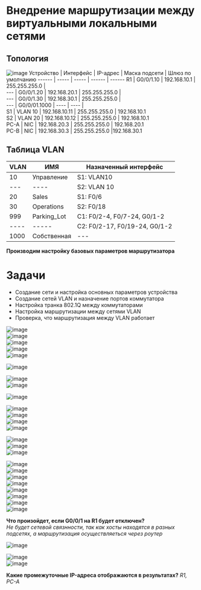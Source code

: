 # Внедрение маршрутизации между виртуальными локальными сетями  
## Топология  
![image](https://github.com/user-attachments/assets/743c7b61-edda-4bef-8f21-c8c93f3b9bb6)
Устройство | Интерфейс | IP-адрес | Маска подсети | Шлюз по умолчанию 
------ | ----- | ----- | ------ | ------ 
R1 | G0/0/1.10 | 192.168.10.1 | 255.255.255.0 |  
---   | G0/0/1.20 | 192.168.20.1 | 255.255.255.0 |  
---   | G0/0/1.30 | 192.168.30.1 | 255.255.255.0 |  
---   | G0/0/01.1000 | ---- | ---- |  
S1 | VLAN 10 | 192.168.10.11 | 255.255.255.0 | 192.168.10.1  
S2 | VLAN 20 | 192.168.10.12 | 255.255.255.0 | 192.168.10.1  
PC-A | NIC | 192.168.20.3 | 255.255.255.0 | 192.168.20.1  
PC-B | NIC | 192.168.30.3 | 255.255.255.0 |192.168.30.1  

## Таблица VLAN  
VLAN | ИМЯ | Назначенный интерфейс   
---- | ---- | -----  
10 | Управление | S1: VLAN10
--- | ---- | S2: VLAN 10  
20 | Sales | S1: F0/6  
30 | Operations | S2: F0/18  
999 | Parking_Lot | С1: F0/2-4, F0/7-24, G0/1-2
---- | ----- |  С2: F0/2-17, F0/19-24, G0/1-2  
1000 | Собственная | ---

**Производим настройку базовых параметров маршрутизатора**   

# Задачи  
* Создание сети и настройка основных параметров устройства
* Создание сетей VLAN и назначение портов коммутатора
* Настройка транка 802.1Q между коммутаторами
* Настройка маршрутизации между сетями VLAN
* Проверка, что маршрутизация между VLAN работает  

![image](https://github.com/user-attachments/assets/08d7d433-db50-4a8a-9b50-a1eedd637a02)  
![image](https://github.com/user-attachments/assets/b6012c73-4c31-437c-9760-80c39cb4a4c4)  
![image](https://github.com/user-attachments/assets/7fd572f7-5c0e-4de8-a7ab-dcecbccaa38a)  
![image](https://github.com/user-attachments/assets/f450a584-5e5b-4cda-97a7-147c9274a4f5)  
![image](https://github.com/user-attachments/assets/15dfcbe5-49b7-433a-a007-d474e5fd9e1b)

![image](https://github.com/user-attachments/assets/b2134b74-8542-4a8a-96c5-444dd056f3b2)
     
![image](https://github.com/user-attachments/assets/af9c93bf-c7b5-4f77-8d59-3c94cb191e85)  
![image](https://github.com/user-attachments/assets/7da35d7a-d877-4f18-a0e4-f1433966daf1)
 
![image](https://github.com/user-attachments/assets/e296100e-fdb8-4929-96e8-7e0718ad6274)

![image](https://github.com/user-attachments/assets/29bd68f3-5713-4e43-80c4-a1fb9a987ec6)  
![image](https://github.com/user-attachments/assets/e5664e98-b631-4ee3-ab99-05d631790d62)  
![image](https://github.com/user-attachments/assets/0a4c78b6-c366-4389-96d9-4e279e1d768d)  
![image](https://github.com/user-attachments/assets/c5dcd00d-1e11-45b2-8135-928de3ba9262)  

![image](https://github.com/user-attachments/assets/f47cdb9b-ecd8-4057-9722-6078463d328c)  
![image](https://github.com/user-attachments/assets/ef2b76c3-89f0-4a67-aba3-b5109553f83c)  
![image](https://github.com/user-attachments/assets/0c683afb-a66f-48c4-925c-918c431123fd)  

![image](https://github.com/user-attachments/assets/28f36863-027f-4eb8-a07d-cfcc8ed182d9)  
![image](https://github.com/user-attachments/assets/62e7ca1e-5446-4f9e-8bd7-fe8e24e7da34)  
![image](https://github.com/user-attachments/assets/37a1ad7d-4085-4f8b-8ceb-af08ab102a1c)  
![image](https://github.com/user-attachments/assets/8ce98b7f-6d74-4944-bcd0-96e0ae24a07f)  
![image](https://github.com/user-attachments/assets/5e864483-564d-4e12-933e-39506ff6100f)  
![image](https://github.com/user-attachments/assets/2fc3b486-c898-48ea-959f-161fddd64664)  
![image](https://github.com/user-attachments/assets/cf864e44-33d8-480c-980b-1289fd182d20)  
![image](https://github.com/user-attachments/assets/e424945c-ac38-45b5-8379-0be79b7388f2)

**Что произойдет, если G0/0/1 на R1 будет отключен?**  
_Не будет сетевой связнности, так как хосты находятся в разных подсетях, а маршрутизация осуществляеться через роутер_  

![image](https://github.com/user-attachments/assets/b6e9809d-e0fc-4878-95f8-169a6d76e5e5)  

![image](https://github.com/user-attachments/assets/0bf5aed1-a0d4-4079-b367-c77de654c42e)  
![image](https://github.com/user-attachments/assets/59cb7f63-44a2-44e9-897f-c54357e8fc45)  

**Какие промежуточные IP-адреса отображаются в результатах?** 
_R1, PC-A_




















